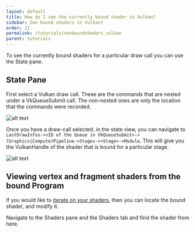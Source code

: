 ```yaml
---
layout: default
title: How do I see the currently bound shader in Vulkan?
sidebar: See bound shaders in Vulkan?
order: 21
permalink: /tutorials/seeboundshaders_vulkan
parent: tutorials
---
```


To see the currently bound shaders for a particular draw call you can use the State pane. 

## State Pane

First select a Vulkan draw call. These are the commands that are nested under a VkQueueSubmit call. The non-nested ones are only the location that the commands were recorded.

![alt text](../images/vulkan_commands.png "Selecting a vulkan draw")

Once you have a draw-call selected, in the state view, you can navigate to `LastDrawInfos-><ID of the Queue in VkQueueSubmit>->(Graphics|Compute)Pipeline->Stages-><Stage>->Module`. This will give you the VulkanHandle of the shader that is bound for a particular stage.

![alt text](../images/shaders_vulkan.png "Finding the bound program through the State Pane")

## Viewing vertex and fragment shaders from the bound Program

If you would like to [iterate on your shaders](../tutorials/iterateonshaders), then you can locate the bound shader, and modify it.

Navigate to the Shaders pane and the Shaders tab and find the shader from here.
